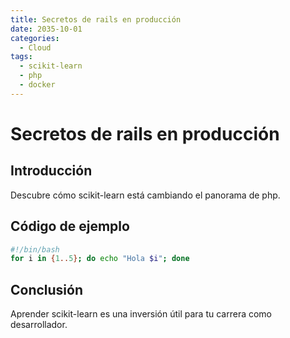 ```yaml
---
title: Secretos de rails en producción
date: 2035-10-01
categories:
  - Cloud
tags:
  - scikit-learn
  - php
  - docker
---
```


# Secretos de rails en producción

## Introducción

Descubre cómo scikit-learn está cambiando el panorama de php.

## Código de ejemplo

```bash
#!/bin/bash
for i in {1..5}; do echo "Hola $i"; done
```

## Conclusión

Aprender scikit-learn es una inversión útil para tu carrera como desarrollador.